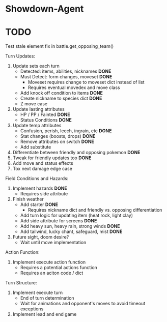 # Showdown-Agent

# TODO

Test stale element fix in battle.get_opposing_team()

Turn Updates:

1. Update sets each turn
    * Detected: items, abilities, nicknames **DONE**
    * Must Detect: form changes, moveset **DONE**
        * Moveset requires change to moveset dict instead of list
        * Requires eventual movedex and move class
    * Add knock off condition to items **DONE**
    * Create nickname to species dict **DONE**
    * Z move case
2. Update lasting attributes
    * HP / PP / Fainted **DONE**
    * Status Conditions **DONE**
3. Update temp attributes
    * Confusion, perish, leech, ingrain, etc **DONE**
    * Stat changes (boosts, drops) **DONE**
    * Remove attributes on switch **DONE**
    * Add substitute
4. Differentiate between friendly and opposing pokemon **DONE**
5. Tweak for friendly updates too **DONE**
6. Add move and status effects
7. Tox next damage edge case


Field Conditions and Hazards:

1. Implement hazards **DONE**
    * Requires side attribute
2. Finish weather
    * Add starter **DONE**
        * Requires nickname dict and friendly vs. opposing differentiation
    * Add turn logic for updating item (heat rock, light clay)
    * Add side attribute for screens **DONE**
    * Add heavy sun, heavy rain, strong winds **DONE**
    * Add tailwind, lucky chant, safeguard, mist **DONE**
3. Future sight, doom desire?
    * Wait until move implementation


Action Function:

1. Implement execute action function
    * Requires a potential actions function
    * Requires an aciton code / dict


Turn Structure:

1. Implement execute turn
    * End of turn determination
    * Wait for animations and opponent's moves to avoid timeout exceptions
2. Implement lead and end game
    

